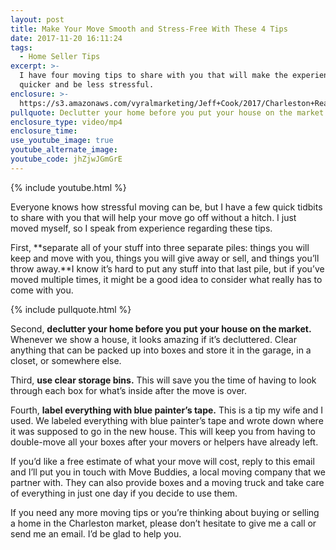 ```yaml
---
layout: post
title: Make Your Move Smooth and Stress-Free With These 4 Tips
date: 2017-11-20 16:11:24
tags:
  - Home Seller Tips
excerpt: >-
  I have four moving tips to share with you that will make the experience go
  quicker and be less stressful.
enclosure: >-
  https://s3.amazonaws.com/vyralmarketing/Jeff+Cook/2017/Charleston+Real+Estate+Agent-+Make+the+Moving+Process+Easier.mp4
pullquote: Declutter your home before you put your house on the market.
enclosure_type: video/mp4
enclosure_time:
use_youtube_image: true
youtube_alternate_image:
youtube_code: jhZjwJGmGrE
---
```



{% include youtube.html %}

Everyone knows how stressful moving can be, but I have a few quick tidbits to share with you that will help your move go off without a hitch. I just moved myself, so I speak from experience regarding these tips.

First, **separate all of your stuff into three separate piles: things you will keep and move with you, things you will give away or sell, and things you’ll throw away.**I know it’s hard to put any stuff into that last pile, but if you’ve moved multiple times, it might be a good idea to consider what really has to come with you.&nbsp;

{% include pullquote.html %}

Second, **declutter your home before you put your house on the market.** Whenever we show a house, it looks amazing if it’s decluttered. Clear anything that can be packed up into boxes and store it in the garage, in a closet, or somewhere else.&nbsp;

Third, **use clear storage bins.** This will save you the time of having to look through each box for what’s inside after the move is over.&nbsp;

Fourth, **label everything with blue painter’s tape.** This is a tip my wife and I used. We labeled everything with blue painter’s tape and wrote down where it was supposed to go in the new house. This will keep you from having to double-move all your boxes after your movers or helpers have already left.&nbsp;

If you’d like a free estimate of what your move will cost, reply to this email and I’ll put you in touch with Move Buddies, a local moving company that we partner with. They can also provide boxes and a moving truck and take care of everything in just one day if you decide to use them.&nbsp;

If you need any more moving tips or you’re thinking about buying or selling a home in the Charleston market, please don’t hesitate to give me a call or send me an email. I’d be glad to help you.